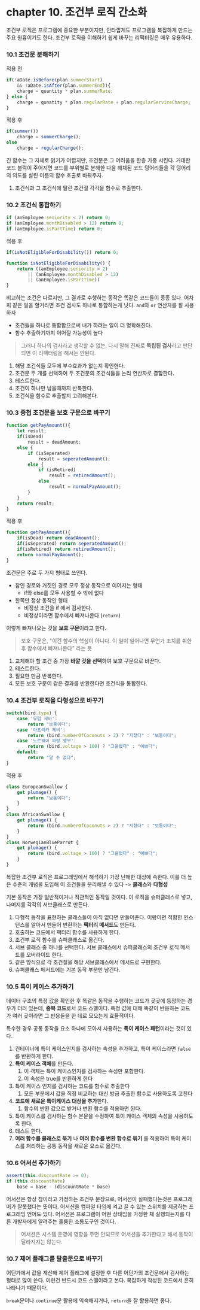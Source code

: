# chapter 10. 조건부 로직 간소화

조건부 로직은 프로그램에 중요한 부분이지만, 안타깝게도 프로그램을 복잡하게 만드는 주요 원흉이기도 한다.
조건부 로직을 이해하기 쉽게 바꾸는 리팩터링은 매우 유용하다.
### 10.1 조건문 분해하기
적용 전
```javascript
if(!aDate.isBefore(plan.summerStart) 
	&& !aDate.isAfter(plan.summerEnd)){
	charge = quantity * plan.summerRate;
} else {
	charge = qunatity * plan.regularRate + plan.regularServiceCharge;
}
```
적용 후
```javascript
if(summer())
	charge = summerCharge();
else
	charge = regularCharge();
```

긴 함수는 그 자체로 읽기가 어렵지만, 조건문은 그 어려움을 한층 가중 시킨다. 
거대한 코드 블럭이 주어지면 코드를 부위별로 분해한 다음 해체된 코드 덩어리들을 각 덩어리의 의도를 살린 이름의 함수 호출로 바꿔주자.

1. 조건식과 그 조건식에 딸린 조건절 각각을 함수로 추출한다.

### 10.2 조건식 통합하기

```javascript
if (anEmployee.seniority < 2) return 0;
if (anEmployee.monthDisabled > 12) return 0;
if (anEmployee.isPartTime) return 0;
```
적용 후
```javascript
if(isNotEligibleForDisability()) return 0;

function isNotEligibleForDisability() {
	return ((anEmployee.seniority < 2)
		|| (anEmployee.monthDisabled > 12)
		|| (anEmployee.isPartTime))
}
```

비교하는 조건은 다르지만, 그 결과로 수행하는 동작은 똑같은 코드들이 종종 있다.
어차피 같은 일을 할거라면 조건 검사도 하나로 통합하는게 낫다. `and`와 `or` 연산자를 잘 사용하자
- 조건들을 하나로 통합함으로써 내가 하려는 일이 더 명확해진다.
- 함수 추출하기까지 이어질 가능성이 높다

> 그러나 하나의 검사라고 생각할 수 없는, 다시 말해 진짜로 **독립된 검사**라고 판단되면 이 리팩터링을 해서는 안된다.

1. 해당 조건식들 모두에 부수효과가 없는지 확인한다.
2. 조건문 두 개를 선택하여 두 조건문의 조건식들을 논리 연산자로 결합한다.
3. 테스트한다.
4. 조건이 하나만 남을때까지 반복한다.
5. 조건식을 함수로 추출할지 고려해본다.

### 10.3 중첩 조건문을 보호 구문으로 바꾸기
```javascript
function getPayAmount(){
	let result;
	if(isDead)
		result = deadAmount;
	else {
		if (isSeperated)
			result = seperatedAmount();
		else {
			if (isRetired)
				result = retiredAmount();
			else
				result = normalPayAmount();
		}
	}
	return result;
}
```
적용 후
```javascript
function getPayAmount(){
	if(isDead) return deadAmount();
	if(isSeperated) return seperatedAmount();
	if(isRetired) return retiredAmount();
	return normalPayAmount();
}
```

조건문은 주로 두 가지 형태로 쓰인다. 
- 참인 경로와 거짓인 경로 모두 정상 동작으로 이어지는 형태
	- if와 else를 모두 사용할 수 밖에 없다
- 한쪽만 정상 동작인 형태
	- 비정상 조건을 if 에서 검사한다.
	- 비정상이라면 함수에서 빠져나온다 (`return`)

이렇게 빠져나오는 것을 **보호 구문**이라고 한다. 

> 보호 구문은, 
> "이건 함수의 핵심이 아니다. 이 일이 일어나면 무언가 조치를 취한 후 함수에서 빠져나온다" 라는 뜻

1. 교체해야 할 조건 중 가장 **바깥 것을 선택**하여 보호 구문으로 바꾼다.
2. 테스트한다.
3. 필요한 만큼 반복한다.
4. 모든 보호 구문이 같은 결과를 반환한다면 조건식을 통합한다.

### 10.4 조건부 로직을 다형성으로 바꾸기

```javascript
switch(bird.type) {
	case '유럽 제비':
		return "보통이다";
	case '아프리카 제비':
		return (bird.numberOfCoconuts > 2) ? "지쳤다" : "보통이다";
	case '노르웨이 파랑 앵무':
		return (bird.voltage > 100) ? "그을렸다" : "예쁘다";
	default:
		return "알 수 없다";
}
```
적용 후
```javascript
class EuropeanSwallow {
	get plumage() {
		return "보통이다";
	}
}
class AfricanSwallow {
	get plumage() {
		return (bird.numberOfCoconuts > 2) ? "지쳤다" : "보통이다";
	}
}
class NorwegianBlueParrot {
	get plumage() {
		return (bird.voltage > 100) ? "그을렸다" : "예쁘다";
	}
}
```

복잡한 조건부 로직은 프로그래밍에서 해석하기 가장 난해한 대상에 속한다.
이를 더 높은 수준의 개념을 도입해 이 조건들을 분리해낼 수 있다 -> **클래스**와 **다형성**

기본 동작은 가장 일반적이거나 직관적인 동작일 것이다. 이 로직을 슈퍼클래스로 넣고, 나머지를 각각의 서브클래스로 만든다.

1. 다형적 동작을 표현하는 클래스들이 아직 없다면 만들어준다. 이왕이면 적합한 인스턴스를 알아서 만들어 반환하는 **팩터리 메서드**도 만든다.
2. 호출하는 코드에서 팩터리 함수를 사용하게 한다.
3. 조건부 로직 함수를 슈퍼클래스로 옮긴다.
4. 서브 클래스 중 하나를 선택한다. 서브 클래스에서 슈퍼클래스의 조건부 로직 메서드를 오버라이드 한다.
5. 같은 방식으로 각 조건절을 해당 서브클래스에서 메서드로 구현한다.
6. 슈퍼클래스 메서드에는 기본 동작 부분만 남긴다.


### 10.5 특이 케이스 추가하기 
데이터 구조의 특정 값을 확인한 후 똑같은 동작을 수행하는 코드가 곳곳에 등장하는 경우가 더러 있는데, **중복 코드**로서 코드 스멜이다.
특정 값에 대해 똑같이 반응하는 코드가 여러 곳이라면 그 반응들을 한 데로 모으는게 효율적이다.

특수한 경우 공통 동작을 요소 하나에 모아서 사용하는 **특이 케이스 패턴**이라는 것이 있다.

1. 컨테이너에 특이 케이스인지를 검사하는 속성을 추가하고, 특이 케이스라면 `false`를 반환하게 한다.
2. **특이 케이스 객체**를 만든다.
	1. 이 객체는 특이 케이스인지를 검사하는 속성만 포함한다.
	2. 이 속성은 true를 반환하게 한다
3. 특이 케이스 인지를 검사하는 코드를 함수로 추출한다
	1. 모든 부분에서 값을 직접 비교하는 대신 방금 추출한 함수로 사용하도록 고친다
4. **코드에 새로운 특이케이스 대상을 추가**한다.
	1. 함수의 반환 값으로 받거나 변환 함수를 적용하면 된다.
5. 특이 케이스를 검사하는 함수 본문을 수정하여 특이 케이스 객체의 속성을 사용하도록 한다.
6. 테스트 한다.
7. **여러 함수를 클래스로 묶기** 나 **여러 함수를 변환 함수로 묶기** 를 적용하여 특이 케이스를 처리하는 공통 동작을 새로운 요소로 옮긴다.

### 10.6 어서션 추가하기
```javascript
assert(this.discountRate >= 0);
if (this.discountRate)
	base = base - (discountRate * base)
```
어서션은 항상 참이라고 가정하는 조건부 문장으로, 어서션이 실패했다는것은 프로그래머가 잘못했다는 뜻이다.
어서션을 컴파일 타임에 켜고 끌 수 있는 스위치를 제공하는 프로그래밍 언어도 있다.
어서션은 프로그램이 어떤 상태임을 가정한 채 실행되는지를 다른 개발자에게 알려주는 훌륭한 소통도구인 것이다.

> 어서션은 시스템 운영에 영향을 주면 안되므로 어서션을 추가한다고 해서 동작이 달라지지는 않는다.
### 10.7 제어 플래그를 탈출문으로 바꾸기

어딘가에서 값을 계산해 제어 플래그에 설정한 후 다른 어딘가의 조건문에서 검사하는 형태로 많이 쓴다. 
이런건 반드시 코드 스멜이라고 본다. 복잡하게 작성된 코드에서 흔히 나타나기 때문이다.

`break`문이나 `continue`문 활용에 익숙해지거나, `return`을 잘 활용하면 좋다.